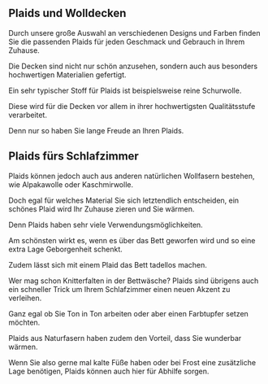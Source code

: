 Plaids und Wolldecken
---------------------

Durch unsere große Auswahl an verschiedenen Designs und Farben finden Sie die passenden Plaids für jeden Geschmack und Gebrauch in Ihrem Zuhause.

Die Decken sind nicht nur schön anzusehen, sondern auch aus besonders hochwertigen Materialien gefertigt.

Ein sehr typischer Stoff für Plaids ist beispielsweise reine Schurwolle.

Diese wird für die Decken vor allem in ihrer hochwertigsten Qualitätsstufe verarbeitet.

Denn nur so haben Sie lange Freude an Ihren Plaids.

Plaids fürs Schlafzimmer
------------------------

Plaids können jedoch auch aus anderen natürlichen Wollfasern bestehen, wie Alpakawolle oder Kaschmirwolle.

Doch egal für welches Material Sie sich letztendlich entscheiden, ein schönes Plaid wird Ihr Zuhause zieren und Sie wärmen.

Denn Plaids haben sehr viele Verwendungsmöglichkeiten.

Am schönsten wirkt es, wenn es über das Bett geworfen wird und so eine extra Lage Geborgenheit schenkt.

Zudem lässt sich mit einem Plaid das Bett tadellos machen.

Wer mag schon Knitterfalten in der Bettwäsche? Plaids sind übrigens auch ein schneller Trick um Ihrem Schlafzimmer einen neuen Akzent zu verleihen.

Ganz egal ob Sie Ton in Ton arbeiten oder aber einen Farbtupfer setzen möchten.

Plaids aus Naturfasern haben zudem den Vorteil, dass Sie wunderbar wärmen.

Wenn Sie also gerne mal kalte Füße haben oder bei Frost eine zusätzliche Lage benötigen, Plaids können auch hier für Abhilfe sorgen.
